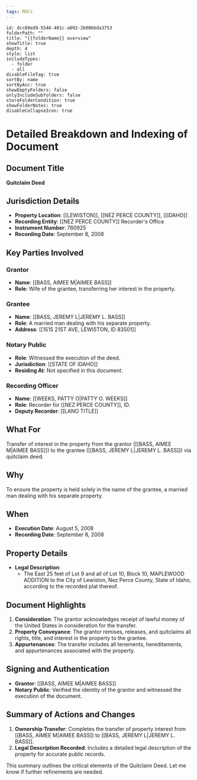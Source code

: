 ```yaml
---
tags: MOCs
---
```

```folder-overview
id: dcc89ed9-5546-401c-a092-2b006bda3753
folderPath: ""
title: "{{folderName}} overview"
showTitle: true
depth: 4
style: list
includeTypes:
  - folder
  - all
disableFileTag: true
sortBy: name
sortByAsc: true
showEmptyFolders: false
onlyIncludeSubfolders: false
storeFolderCondition: true
showFolderNotes: true
disableCollapseIcon: true
```
# Detailed Breakdown and Indexing of Document

## Document Title
**Quitclaim Deed**

## Jurisdiction Details
- **Property Location**: [[LEWISTON]], [[NEZ PERCE COUNTY]], [[IDAHO]]
- **Recording Entity**: [[NEZ PERCE COUNTY]] Recorder's Office
- **Instrument Number**: 760925
- **Recording Date**: September 8, 2008

## Key Parties Involved
### Grantor
- **Name**: [[BASS, AIMEE M|AIMEE BASS]]
- **Role**: Wife of the grantee, transferring her interest in the property.

### Grantee
- **Name**: [[BASS, JEREMY L|JEREMY L. BASS]]
- **Role**: A married man dealing with his separate property.
- **Address**: [[1515 21ST AVE, LEWISTON, ID 83501]]

### Notary Public
- **Role**: Witnessed the execution of the deed.
- **Jurisdiction**: [[STATE OF IDAHO]]
- **Residing At**: Not specified in this document.

### Recording Officer
- **Name**: [[WEEKS, PATTY O|PATTY O. WEEKS]]
- **Role**: Recorder for [[NEZ PERCE COUNTY]], ID.
- **Deputy Recorder**: [[LANO TITLE]]

## What For
Transfer of interest in the property from the grantor ([[BASS, AIMEE M|AIMEE BASS]]) to the grantee ([[BASS, JEREMY L|JEREMY L. BASS]]) via quitclaim deed.

## Why
To ensure the property is held solely in the name of the grantee, a married man dealing with his separate property.

## When
- **Execution Date**: August 5, 2008
- **Recording Date**: September 8, 2008

## Property Details
- **Legal Description**: 
  - The East 25 feet of Lot 9 and all of Lot 10, Block 10, MAPLEWOOD ADDITION to the City of Lewiston, Nez Perce County, State of Idaho, according to the recorded plat thereof.

## Document Highlights
1. **Consideration**: The grantor acknowledges receipt of lawful money of the United States in consideration for the transfer.
2. **Property Conveyance**: The grantor remises, releases, and quitclaims all rights, title, and interest in the property to the grantee.
3. **Appurtenances**: The transfer includes all tenements, hereditaments, and appurtenances associated with the property.

## Signing and Authentication
- **Grantor**: [[BASS, AIMEE M|AIMEE BASS]]
- **Notary Public**: Verified the identity of the grantor and witnessed the execution of the document.

## Summary of Actions and Changes
1. **Ownership Transfer**: Completes the transfer of property interest from [[BASS, AIMEE M|AIMEE BASS]] to [[BASS, JEREMY L|JEREMY L. BASS]].
2. **Legal Description Recorded**: Includes a detailed legal description of the property for accurate public records.

This summary outlines the critical elements of the Quitclaim Deed. Let me know if further refinements are needed.
